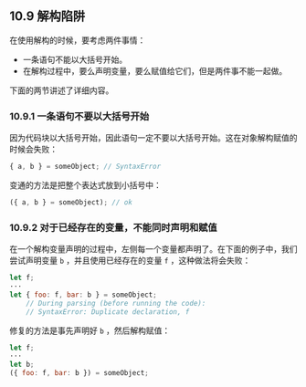 ## 10.9 解构陷阱

在使用解构的时候，要考虑两件事情：

* 一条语句不能以大括号开始。
* 在解构过程中，要么声明变量，要么赋值给它们，但是两件事不能一起做。

下面的两节讲述了详细内容。

### 10.9.1 一条语句不要以大括号开始

因为代码块以大括号开始，因此语句一定不要以大括号开始。这在对象解构赋值的时候会失败：

```js
{ a, b } = someObject; // SyntaxError
```

变通的方法是把整个表达式放到小括号中：

```js
({ a, b } = someObject); // ok
```

### 10.9.2 对于已经存在的变量，不能同时声明和赋值

在一个解构变量声明的过程中，左侧每一个变量都声明了。在下面的例子中，我们尝试声明变量 `b` ，并且使用已经存在的变量 `f` ，这种做法将会失败：

```js
let f;
···
let { foo: f, bar: b } = someObject;
    // During parsing (before running the code):
    // SyntaxError: Duplicate declaration, f
```

修复的方法是事先声明好 `b` ，然后解构赋值：

```js
let f;
···
let b;
({ foo: f, bar: b }) = someObject;
```